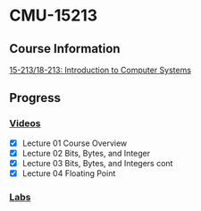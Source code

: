 # CMU-15213

## Course Information

[15-213/18-213: Introduction to Computer Systems](http://www.cs.cmu.edu/~213/schedule.html)

## Progress

### [Videos](https://www.youtube.com/watch?v=ScMxnXq6fbI&list=PLcQU3vbfgCc9sVAiHf5761UUApjZ3ZD3x&index=1)

- [x] Lecture 01 Course Overview
- [x] Lecture 02 Bits, Bytes, and Integer
- [x] Lecture 03 Bits, Bytes, and Integers cont
- [x] Lecture 04 Floating Point

### [Labs](http://csapp.cs.cmu.edu/3e/labs.html)
